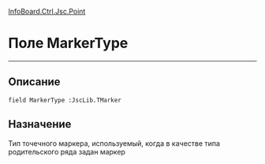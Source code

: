 ﻿---
Link: InfoBoard.Ctrl.Jsc.Point.@MarkerType
---

<!---  Навигация
[Имя проекта](#) :
-->
[InfoBoard.Ctrl.Jsc.Point](Default)

# Поле MarkerType
---

## Описание

    field MarkerType :JscLib.TMarker

<!--
## Аргументы{#Args}

### Аргумент1

Описание аргумента 1
-->

## Назначение

Тип точечного маркера, используемый, когда в качестве типа родительского ряда задан маркер

<!--
## Пример

    MarkerType...
-->

